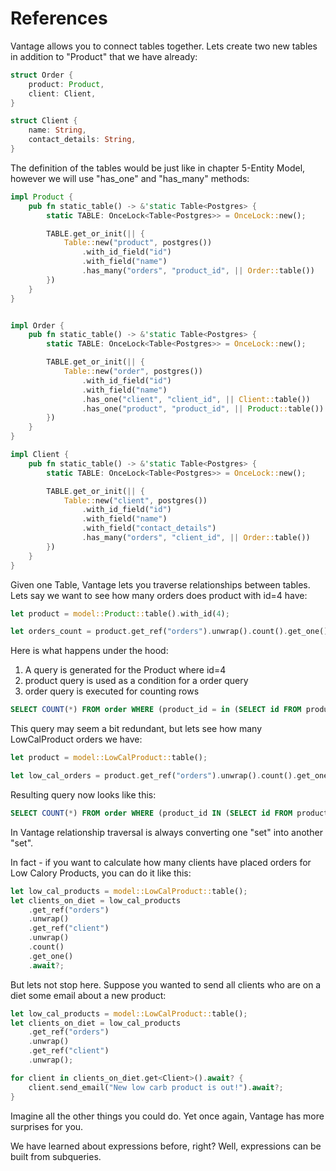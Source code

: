 # References

Vantage allows you to connect tables together. Lets create two new tables
in addition to "Product" that we have already:

```rust
struct Order {
    product: Product,
    client: Client,
}

struct Client {
    name: String,
    contact_details: String,
}
```

The definition of the tables would be just like in chapter 5-Entity Model, however
we will use "has_one" and "has_many" methods:

```rust
impl Product {
    pub fn static_table() -> &'static Table<Postgres> {
        static TABLE: OnceLock<Table<Postgres>> = OnceLock::new();

        TABLE.get_or_init(|| {
            Table::new("product", postgres())
                .with_id_field("id")
                .with_field("name")
                .has_many("orders", "product_id", || Order::table())
        })
    }
}


impl Order {
    pub fn static_table() -> &'static Table<Postgres> {
        static TABLE: OnceLock<Table<Postgres>> = OnceLock::new();

        TABLE.get_or_init(|| {
            Table::new("order", postgres())
                .with_id_field("id")
                .with_field("name")
                .has_one("client", "client_id", || Client::table())
                .has_one("product", "product_id", || Product::table())
        })
    }
}

impl Client {
    pub fn static_table() -> &'static Table<Postgres> {
        static TABLE: OnceLock<Table<Postgres>> = OnceLock::new();

        TABLE.get_or_init(|| {
            Table::new("client", postgres())
                .with_id_field("id")
                .with_field("name")
                .with_field("contact_details")
                .has_many("orders", "client_id", || Order::table())
        })
    }
}
```

Given one Table, Vantage lets you traverse relationships between tables.
Lets say we want to see how many orders does product with id=4 have:

```rust
let product = model::Product::table().with_id(4);

let orders_count = product.get_ref("orders").unwrap().count().get_one().await?;
```

Here is what happens under the hood:

1.  A query is generated for the Product where id=4
2.  product query is used as a condition for a order query
3.  order query is executed for counting rows

```sql
SELECT COUNT(*) FROM order WHERE (product_id = in (SELECT id FROM product WHERE (id = 4)));
```

This query may seem a bit redundant, but lets see how many LowCalProduct
orders we have:

```rust
let product = model::LowCalProduct::table();

let low_cal_orders = product.get_ref("orders").unwrap().count().get_one().await?;
```

Resulting query now looks like this:

```sql
SELECT COUNT(*) FROM order WHERE (product_id IN (SELECT id FROM product WHERE (calories < 100)));
```

In Vantage relationship traversal is always converting one "set" into another "set".

In fact - if you want to calculate how many clients have placed orders for
Low Calory Products, you can do it like this:

```rust
let low_cal_products = model::LowCalProduct::table();
let clients_on_diet = low_cal_products
    .get_ref("orders")
    .unwrap()
    .get_ref("client")
    .unwrap()
    .count()
    .get_one()
    .await?;
```

But lets not stop here. Suppose you wanted to send all clients who are
on a diet some email about a new product:

```rust
let low_cal_products = model::LowCalProduct::table();
let clients_on_diet = low_cal_products
    .get_ref("orders")
    .unwrap()
    .get_ref("client")
    .unwrap();

for client in clients_on_diet.get<Client>().await? {
    client.send_email("New low carb product is out!").await?;
}
```

Imagine all the other things you could do. Yet once again,
Vantage has more surprises for you.

We have learned about expressions before, right? Well, expressions
can be built from subqueries.
